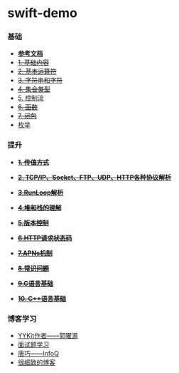 # swift-demo
### 基础
- **[参考文档](https://www.cnswift.org)**
- ~~[1. 基础内容](http://blog.csdn.net/fuzongjian/article/details/79015370)~~
- ~~[2. 基本运算符]()~~
- ~~[3. 字符串和字符]()~~
- ~~[4. 集合类型]()~~
- [5. 控制流]()
- ~~[6. 函数]()~~
- ~~[7. 闭包]()~~
- [枚举]()


### 提升
- **~~[1. 传值方式](https://github.com/fuzongjian/swift-demos/blob/master/mds/passValue.md)~~**

- **~~[2. TCP/IP、Socket、FTP、UDP、HTTP各种协议解析](https://github.com/fuzongjian/swift-demos/blob/master/mds/protocol.md)~~**

- **~~[3.RunLoop解析](https://github.com/fuzongjian/swift-demos/blob/master/mds/runloop.md)~~**

- **~~[4.堆和栈的理解](https://github.com/fuzongjian/swift-demos/blob/master/mds/stack.md)~~**
- **~~[5.版本控制](https://github.com/fuzongjian/swift-demos/blob/master/mds/version.md)~~**
- **~~[6.HTTP请求状态码](https://github.com/fuzongjian/swift-demos/blob/master/mds/http.md)~~**
- **~~[7.APNs机制](https://github.com/fuzongjian/swift-demos/blob/master/mds/apns.md)~~**
- **~~[8.常识问题](https://github.com/fuzongjian/swift-demos/blob/master/mds/iphone.md)~~**
- **~~[9.C语言基础](https://github.com/fuzongjian/swift-demos/blob/master/mds/base_c.md)~~**
- **~~[10. C++语言基础](https://github.com/fuzongjian/swift-demos/blob/master/mds/base_C++.md)~~**
### 博客学习
- [YYKit作者——郭曜源](https://blog.ibireme.com)
- [面试题学习](https://zhuanlan.zhihu.com/c_154646059)
- [唐巧——InfoQ](http://www.infoq.com/cn/profile/唐巧)
- [很细致的博客](http://www.cnblogs.com/kenshincui/)
